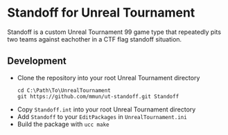 # Standoff for Unreal Tournament

Standoff is a custom Unreal Tournament 99 game type that repeatedly pits two teams against eachother in a CTF flag standoff situation.

## Development

- Clone the repository into your root Unreal Tournament directory
  ```
  cd C:\Path\To\UnrealTournament
  git https://github.com/mmun/ut-standoff.git Standoff
  ```
- Copy `Standoff.int` into your root Unreal Tournament directory
- Add `Standoff` to your `EditPackages` in `UnrealTournament.ini`
- Build the package with `ucc make`
